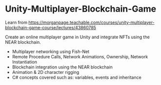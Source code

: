 # Unity-Multiplayer-Blockchain-Game
Learn from https://morganpage.teachable.com/courses/unity-multiplayer-blockchain-game-course/lectures/43860785

Create an online multiplayer game in Unity and integrate NFTs using the NEAR blockchain.

- Multiplayer networking using Fish-Net
- Remote Procedure Calls, Network Animations, Ownership, Network Instantiation
- Blockchain integration using the NEAR blockchain
- Animation & 2D character rigging
- C# concepts covered such as: variables, events and inheritance
